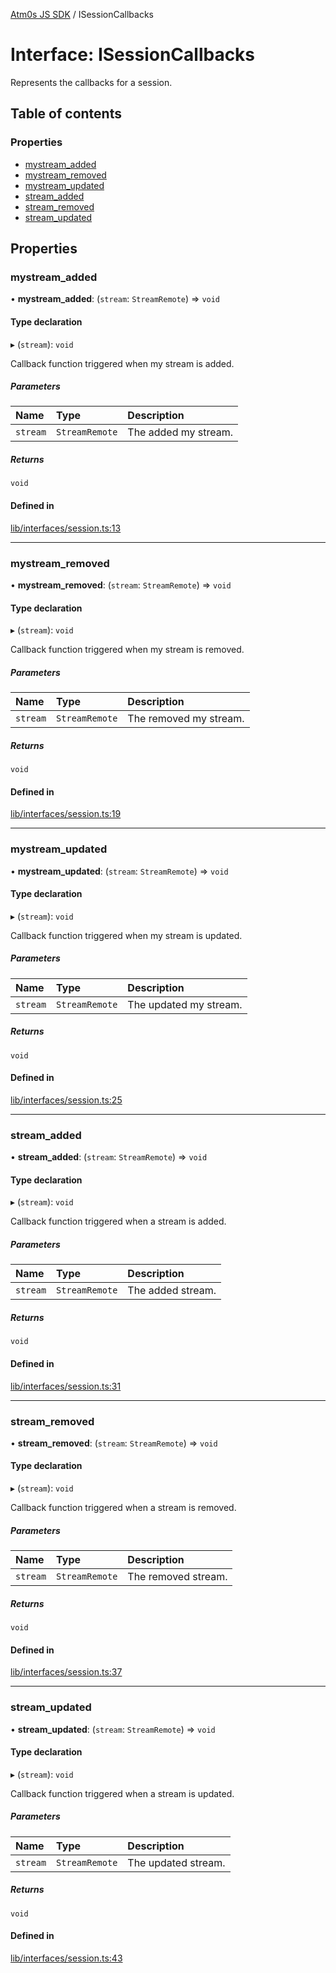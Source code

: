 [Atm0s JS SDK](../README.md) / ISessionCallbacks

# Interface: ISessionCallbacks

Represents the callbacks for a session.

## Table of contents

### Properties

- [mystream\_added](ISessionCallbacks.md#mystream_added)
- [mystream\_removed](ISessionCallbacks.md#mystream_removed)
- [mystream\_updated](ISessionCallbacks.md#mystream_updated)
- [stream\_added](ISessionCallbacks.md#stream_added)
- [stream\_removed](ISessionCallbacks.md#stream_removed)
- [stream\_updated](ISessionCallbacks.md#stream_updated)

## Properties

### mystream\_added

• **mystream\_added**: (`stream`: `StreamRemote`) => `void`

#### Type declaration

▸ (`stream`): `void`

Callback function triggered when my stream is added.

##### Parameters

| Name | Type | Description |
| :------ | :------ | :------ |
| `stream` | `StreamRemote` | The added my stream. |

##### Returns

`void`

#### Defined in

[lib/interfaces/session.ts:13](https://github.com/8xFF/media-sdk-js/blob/633baca/src/lib/interfaces/session.ts#L13)

___

### mystream\_removed

• **mystream\_removed**: (`stream`: `StreamRemote`) => `void`

#### Type declaration

▸ (`stream`): `void`

Callback function triggered when my stream is removed.

##### Parameters

| Name | Type | Description |
| :------ | :------ | :------ |
| `stream` | `StreamRemote` | The removed my stream. |

##### Returns

`void`

#### Defined in

[lib/interfaces/session.ts:19](https://github.com/8xFF/media-sdk-js/blob/633baca/src/lib/interfaces/session.ts#L19)

___

### mystream\_updated

• **mystream\_updated**: (`stream`: `StreamRemote`) => `void`

#### Type declaration

▸ (`stream`): `void`

Callback function triggered when my stream is updated.

##### Parameters

| Name | Type | Description |
| :------ | :------ | :------ |
| `stream` | `StreamRemote` | The updated my stream. |

##### Returns

`void`

#### Defined in

[lib/interfaces/session.ts:25](https://github.com/8xFF/media-sdk-js/blob/633baca/src/lib/interfaces/session.ts#L25)

___

### stream\_added

• **stream\_added**: (`stream`: `StreamRemote`) => `void`

#### Type declaration

▸ (`stream`): `void`

Callback function triggered when a stream is added.

##### Parameters

| Name | Type | Description |
| :------ | :------ | :------ |
| `stream` | `StreamRemote` | The added stream. |

##### Returns

`void`

#### Defined in

[lib/interfaces/session.ts:31](https://github.com/8xFF/media-sdk-js/blob/633baca/src/lib/interfaces/session.ts#L31)

___

### stream\_removed

• **stream\_removed**: (`stream`: `StreamRemote`) => `void`

#### Type declaration

▸ (`stream`): `void`

Callback function triggered when a stream is removed.

##### Parameters

| Name | Type | Description |
| :------ | :------ | :------ |
| `stream` | `StreamRemote` | The removed stream. |

##### Returns

`void`

#### Defined in

[lib/interfaces/session.ts:37](https://github.com/8xFF/media-sdk-js/blob/633baca/src/lib/interfaces/session.ts#L37)

___

### stream\_updated

• **stream\_updated**: (`stream`: `StreamRemote`) => `void`

#### Type declaration

▸ (`stream`): `void`

Callback function triggered when a stream is updated.

##### Parameters

| Name | Type | Description |
| :------ | :------ | :------ |
| `stream` | `StreamRemote` | The updated stream. |

##### Returns

`void`

#### Defined in

[lib/interfaces/session.ts:43](https://github.com/8xFF/media-sdk-js/blob/633baca/src/lib/interfaces/session.ts#L43)
